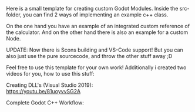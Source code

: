 Here is a small template for creating custom Godot Modules. 
Inside the src-folder, you can find 2 ways of implementing an example c++ class.

On the one hand you have an example of an integrated custom reference of the calculator.
And on the other hand there is also an example for a custom Node.


UPDATE: Now there is Scons building and VS-Code support! 
But you can also just use the pure sourcecode, and throw the other stuff away ;D


Feel free to use this template for your own work!
Additionally i created two videos for you, how to use this stuff:

Creating DLL's (Visual Studio 2019):  
https://youtu.be/81uoyvvSG2A 

Complete Godot C++ Workflow:
